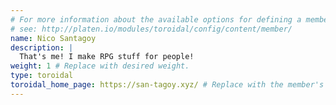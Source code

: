 ```yaml
---
# For more information about the available options for defining a member site,
# see: http://platen.io/modules/toroidal/config/content/member/
name: Nico Santagoy
description: |
  That's me! I make RPG stuff for people!
weight: 1 # Replace with desired weight.
type: toroidal
toroidal_home_page: https://san-tagoy.xyz/ # Replace with the member's actual site
---
```

